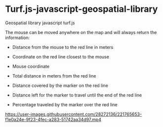 # Turf.js-javascript-geospatial-library
Geospatial library javascript turf.js

The mouse can be moved anywhere on the map and will always return the information:

- Distance from the mouse to the red line in meters

- Coordinate on the red line closest to the mouse

- Mouse coordinate

- Total distance in meters from the red line

- Distance covered by the marker on the red line

- Distance left for the marker to travel until the end of the red line

- Percentage traveled by the marker over the red line





https://user-images.githubusercontent.com/28272136/221765653-f1e0a24e-9f23-4fec-a283-51742aa34d97.mp4

